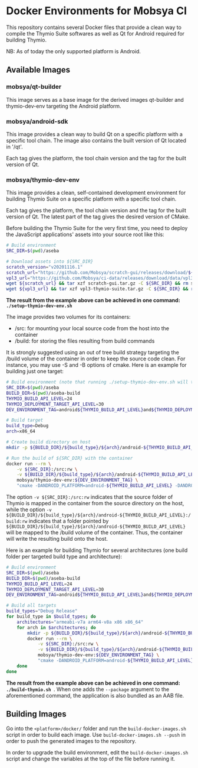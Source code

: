 # Docker Environments for Mobsya CI

This repository contains several Docker files that provide a clean way to compile the Thymio Suite softwares as well as Qt for Android required for building Thymio.

NB: As of today the only supported platform is Android.

## Available Images

### mobsya/qt-builder

This image serves as a base image for the derived images qt-builder and thymio-dev-env targeting the Android platform.

### mobsya/android-sdk

This image provides a clean way to build Qt on a specific platform with a specific tool chain. The image also contains the built version of Qt located in '/qt'.

Each tag gives the platform, the tool chain version and the tag for the built version of Qt.


### mobsya/thymio-dev-env

This image provides a clean, self-contained development environment for building Thymio Suite on a specific platform with a specific tool chain.

Each tag gives the platform, the tool chain version and the tag for the built version of Qt. The latest part of the tag gives the desired version of CMake.

Before building the Thymio Suite for the very first time, you need to deploy the JavaScript applications' assets into your source root like this:

```bash
# Build environment
SRC_DIR=$(pwd)/aseba

# Download assets into ${SRC_DIR}
scratch_version="v20201116.1"
scratch_url="https://github.com/Mobsya/scratch-gui/releases/download/${scratch_version}/scratch-gui.tar.gz"
vpl3_url="https://github.com/Mobsya/ci-data/releases/download/data/vpl3-thymio-suite.tar.gz"
wget ${scratch_url} && tar xzf scratch-gui.tar.gz -C ${SRC_DIR} && rm scratch-gui.tar.gz
wget ${vpl3_url} && tar xzf vpl3-thymio-suite.tar.gz -C ${SRC_DIR} && rm vpl3-thymio-suite.tar.gz
```
**The result from the example above can be achieved in one command: `./setup-thymio-dev-env.sh`**

The image provides two volumes for its containers:

* /src: for mounting your local source code from the host into the container
* /build: for storing the files resulting from build commands

It is strongly suggested using an out of tree build strategy targeting the /build volume of the container in order to keep the source code clean. For instance, you may use -S and -B options of cmake. Here is an example for building just one target:

```bash
# Build environment (note that running ./setup-thymio-dev-env.sh will take care of this part)
SRC_DIR=$(pwd)/aseba
BUILD_DIR=$(pwd)/aseba-build
THYMIO_BUILD_API_LEVEL=24
THYMIO_DEPLOYMENT_TARGET_API_LEVEL=30
DEV_ENVIRONMENT_TAG=android${THYMIO_BUILD_API_LEVEL}and${THYMIO_DEPLOYMENT_TARGET_API_LEVEL}-ndk21-qt5.15.2-cmake3.19.4

# Build target
build_type=Debug
arch=x86_64

# Create build directory on host
mkdir -p ${BUILD_DIR}/${build_type}/${arch}/android-${THYMIO_BUILD_API_LEVEL}

# Run the build of ${SRC_DIR} with the container
docker run --rm \
    -v ${SRC_DIR}:/src:rw \
    -v ${BUILD_DIR}/${build_type}/${arch}/android-${THYMIO_BUILD_API_LEVEL}:/build:rw \
    mobsya/thymio-dev-env:${DEV_ENVIRONMENT_TAG} \
    "cmake -DANDROID_PLATFORM=android-${THYMIO_BUILD_API_LEVEL} -DANDROID_ABI=${arch} -DCMAKE_TOOLCHAIN_FILE=\$ANDROID_NDK_PATH/build/cmake/android.toolchain.cmake -DCMAKE_FIND_ROOT_PATH=/qt -DCMAKE_BUILD_TYPE=$build_type -DBUILD_SHARED_LIBS=OFF -GNinja -S /src -B /build && cd /build && ninja -j $(nproc)"
```

The option `-v ${SRC_DIR}:/src:rw` indicates that the source folder of Thymio is mapped in the container from the source directory on the host, while the option `-v ${BUILD_DIR}/${build_type}/${arch}/android-${THYMIO_BUILD_API_LEVEL}:/build:rw` indicates that a folder pointed by `${BUILD_DIR}/${build_type}/${arch}/android-${THYMIO_BUILD_API_LEVEL}` will be mapped to the /build volume of the container. Thus, the container will write the resulting build onto the host.

Here is an example for building Thymio for several architectures (one build folder per targeted build type and architecture):

```bash
# Build environment
SRC_DIR=$(pwd)/aseba
BUILD_DIR=$(pwd)/aseba-build
THYMIO_BUILD_API_LEVEL=24
THYMIO_DEPLOYMENT_TARGET_API_LEVEL=30
DEV_ENVIRONMENT_TAG=android${THYMIO_BUILD_API_LEVEL}and${THYMIO_DEPLOYMENT_TARGET_API_LEVEL}-ndk21-qt5.15.2-cmake3.19.7

# Build all targets
build_types="Debug Release"
for build_type in $build_types; do
    architectures="armeabi-v7a arm64-v8a x86 x86_64"
    for arch in $architectures; do
        mkdir -p ${BUILD_DIR}/${build_type}/${arch}/android-${THYMIO_BUILD_API_LEVEL}
        docker run --rm \
        	-v ${SRC_DIR}:/src:rw \
        	-v ${BUILD_DIR}/${build_type}/${arch}/android-${THYMIO_BUILD_API_LEVEL}:/build:rw \
        	mobsya/thymio-dev-env:${DEV_ENVIRONMENT_TAG} \
        	"cmake -DANDROID_PLATFORM=android-${THYMIO_BUILD_API_LEVEL} -DANDROID_ABI=${arch} -DCMAKE_TOOLCHAIN_FILE=\$ANDROID_NDK_PATH/build/cmake/android.toolchain.cmake -DCMAKE_FIND_ROOT_PATH=/qt -DCMAKE_BUILD_TYPE=$build_type -DBUILD_SHARED_LIBS=OFF -GNinja -S /src -B /build && cd /build && ninja -j $(nproc)"
    done
done
```

**The result from the example above can be achieved in one command: `./build-thymio.sh `**. When one adds the `--package` argument to the aforementioned command, the application is also bundled as an AAB file.

##  Building Images

Go into the `<platform>/docker/` folder and run the `build-docker-images.sh` script in order to build each image. Use `build-docker-images.sh --push` in order to push the generated images to the repository.

In order to upgrade the build environment, edit the `build-docker-images.sh` script and change the variables at the top of the file before running it.
